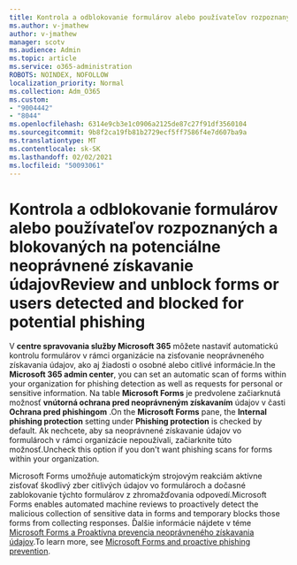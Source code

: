 ```yaml
---
title: Kontrola a odblokovanie formulárov alebo používateľov rozpoznaných a blokovaných na potenciálne neoprávnené získavanie údajov
ms.author: v-jmathew
author: v-jmathew
manager: scotv
ms.audience: Admin
ms.topic: article
ms.service: o365-administration
ROBOTS: NOINDEX, NOFOLLOW
localization_priority: Normal
ms.collection: Adm_O365
ms.custom:
- "9004442"
- "8044"
ms.openlocfilehash: 6314e9cb3e1c0906a2125de87c27f91df3560104
ms.sourcegitcommit: 9b8f2ca19fb81b2729ecf5ff7586f4e7d607ba9a
ms.translationtype: MT
ms.contentlocale: sk-SK
ms.lasthandoff: 02/02/2021
ms.locfileid: "50093061"
---
```

# <a name="review-and-unblock-forms-or-users-detected-and-blocked-for-potential-phishing"></a><span data-ttu-id="a8d54-102">Kontrola a odblokovanie formulárov alebo používateľov rozpoznaných a blokovaných na potenciálne neoprávnené získavanie údajov</span><span class="sxs-lookup"><span data-stu-id="a8d54-102">Review and unblock forms or users detected and blocked for potential phishing</span></span>

<span data-ttu-id="a8d54-103">V **centre spravovania služby Microsoft 365** môžete nastaviť automatickú kontrolu formulárov v rámci organizácie na zisťovanie neoprávneného získavania údajov, ako aj žiadosti o osobné alebo citlivé informácie.</span><span class="sxs-lookup"><span data-stu-id="a8d54-103">In the **Microsoft 365 admin center**, you can set an automatic scan of forms within your organization for phishing detection as well as requests for personal or sensitive information.</span></span> <span data-ttu-id="a8d54-104">Na table **Microsoft Forms** je predvolene začiarknutá možnosť **vnútorná ochrana pred neoprávneným získavaním** údajov v časti **Ochrana pred phishingom** .</span><span class="sxs-lookup"><span data-stu-id="a8d54-104">On the **Microsoft Forms** pane, the **Internal phishing protection** setting under **Phishing protection** is checked by default.</span></span> <span data-ttu-id="a8d54-105">Ak nechcete, aby sa neoprávnené získavanie údajov vo formulároch v rámci organizácie nepoužívali, začiarknite túto možnosť.</span><span class="sxs-lookup"><span data-stu-id="a8d54-105">Uncheck this option if you don't want phishing scans for forms within your organization.</span></span>

<span data-ttu-id="a8d54-106">Microsoft Forms umožňuje automatickým strojovým reakciám aktívne zisťovať škodlivý zber citlivých údajov vo formulároch a dočasné zablokovanie týchto formulárov z zhromažďovania odpovedí.</span><span class="sxs-lookup"><span data-stu-id="a8d54-106">Microsoft Forms enables automated machine reviews to proactively detect the malicious collection of sensitive data in forms and temporary blocks those forms from collecting responses.</span></span> <span data-ttu-id="a8d54-107">Ďalšie informácie nájdete v téme [Microsoft Forms a Proaktívna prevencia neoprávneného získavania údajov](https://support.microsoft.com/office/microsoft-forms-and-proactive-phishing-prevention-b3950a20-296d-4e8e-96f5-594ced998a90).</span><span class="sxs-lookup"><span data-stu-id="a8d54-107">To learn more, see [Microsoft Forms and proactive phishing prevention](https://support.microsoft.com/office/microsoft-forms-and-proactive-phishing-prevention-b3950a20-296d-4e8e-96f5-594ced998a90).</span></span>
